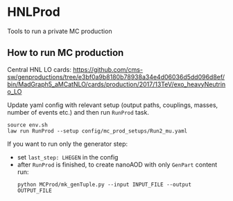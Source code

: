 # HNLProd
Tools to run a private MC production

## How to run MC production

Central HNL LO cards:
https://github.com/cms-sw/genproductions/tree/e3bf0a9b8180b78938a34e4d06036d5dd096d8ef/bin/MadGraph5_aMCatNLO/cards/production/2017/13TeV/exo_heavyNeutrino_LO

Update yaml config with relevant setup (output paths, couplings, masses, number of events etc.) and then run `RunProd` task.
```shell
source env.sh
law run RunProd --setup config/mc_prod_setups/Run2_mu.yaml
```

If you want to run only the generator step:
- set `last_step: LHEGEN` in the config
- after `RunProd` is finished, to create nanoAOD with only `GenPart` content run:
  ```shell
  python MCProd/mk_genTuple.py --input INPUT_FILE --output OUTPUT_FILE
  ```